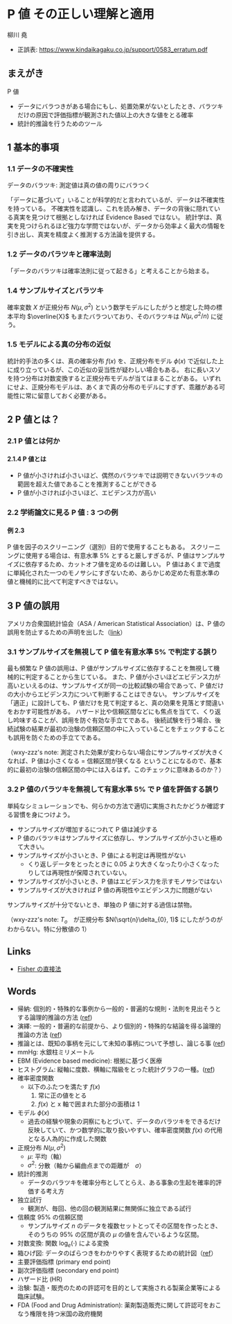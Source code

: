 # P 値 その正しい理解と適用
柳川 堯

- 正誤表: https://www.kindaikagaku.co.jp/support/0583_erratum.pdf

## まえがき
P 値
- データにバラつきがある場合にもし、処置効果がないとしたとき、バラツキだけの原因で評価指標が観測された値以上の大きな値をとる確率
- 統計的推論を行うためのツール

## 1 基本的事項
### 1.1 データの不確実性
データのバラツキ: 測定値は真の値の周りにバラつく

「データに基づいて」いることが科学的だと言われているが、データは不確実性を持っている。
不確実性を認識し、これを読み解き、データの背後に隠れている真実を見つけて根拠としなければ Evidence Based ではない。
統計学は、真実を見つけられるほど強力な学問ではないが、データから効率よく最大の情報を引き出し、真実を精度よく推測する方法論を提供する。

### 1.2 データのバラツキと確率法則
「データのバラツキは確率法則に従って起きる」と考えることから始まる。

### 1.4 サンプルサイズとバラツキ
確率変数 $X$ が正規分布 $N(\mu, \sigma^2)$ という数学モデルにしたがうと想定した時の標本平均 $\overline{X}$ もまたバラついており、そのバラツキは $N(\mu, \sigma^2/n)$ に従う。

### 1.5 モデルによる真の分布の近似
統計的手法の多くは、真の確率分布 $f(x)$ を、正規分布モデル $\phi(x)$ で近似した上に成り立っているが、この近似の妥当性が疑わしい場合もある。
右に長いスソを持つ分布は対数変換すると正規分布モデルが当てはまることがある。
いずれにせよ、正規分布モデルは、あくまで真の分布のモデルにすぎず、乖離がある可能性に常に留意しておく必要がある。

## 2 P 値とは？
### 2.1 P 値とは何か
#### 2.1.4 P 値とは
- P 値が小さければ小さいほど、偶然のバラツキでは説明できないバラツキの範囲を超えた値であることを推測することができる
- P 値が小さければ小さいほど、エビデンス力が高い

### 2.2 学術論文に見る P 値 : 3 つの例
#### 例 2.3
P 値を因子のスクリーニング（選別）目的で使用することもある。
スクリーニングに使用する場合は、有意水準 5% とすると厳しすぎるが、P 値はサンプルサイズに依存するため、カットオフ値を定めるのは難しい。
P 値はあくまで過度に単純化された一つのモノサシにすぎないため、あらかじめ定めた有意水準の値と機械的に比べて判定すべきではない。

## 3 P 値の誤用
アメリカ合衆国統計協会（ASA / American Statistical Association）は、P 値の誤用を防止するための声明を出した（[link](https://www.biometrics.gr.jp/news/all/ASA.pdf)）

### 3.1 サンプルサイズを無視して P 値を有意水準 5% で判定する誤り
最も頻繁な P 値の誤用は、P 値がサンプルサイズに依存することを無視して機械的に判定することから生じている。
また、P 値が小さいほどエビデンス力が高いといえるのは、サンプルサイズが同一の比較試験の場合であって、P 値だけの大小からエビデンス力について判断することはできない。
サンプルサイズを「適正」に設計しても、P 値だけを見て判定すると、真の効果を見落とす間違いをおかす可能性がある。
ハザード比や信頼区間などにも焦点を当てて、くり返し吟味することが、誤用を防ぐ有効な手立てである。
後続試験を行う場合、後続試験の結果が最初の治験の信頼区間の中に入っていることをチェックすることも誤用を防ぐための手立てである。

（wxy-zzz's note: 測定された効果が変わらない場合にサンプルサイズが大きくなれば、P 値は小さくなる = 信頼区間が狭くなる ということになるので、基本的に最初の治験の信頼区間の中には入るはず。このチェックに意味あるのか？）

### 3.2 P 値のバラツキを無視して有意水準 5% で P 値を評価する誤り
単純なシミュレーションでも、何らかの方法で適切に実施されたかどうか確認する習慣を身につけよう。

- サンプルサイズが増加するにつれて P 値は減少する
- P 値のバラツキはサンプルサイズに依存し、サンプルサイズが小さいと極めて大きい。
- サンプルサイズが小さいとき、P 値による判定は再現性がない
    - くり返しデータをとったときに 0.05 より大きくなったり小さくなったりしては再現性が保障されていない。
- サンプルサイズが小さいとき、P 値はエビデンス力を示すモノサシではない
- サンプルサイズが大きければ P 値の再現性やエビデンス力に問題がない

サンプルサイズが十分でないとき、単独の P 値に対する過信は禁物。

（wxy-zzz's note: $T_{o}$　が正規分布 $N(\sqrt{n}\delta_{0}, 1)$ にしたがうのがわからない。特に分散値の $1$）

## Links
- [Fisher の直接法](https://best-biostatistics.com/contingency/fisher-exact.html)

## Words
- 帰納: 個別的・特殊的な事例から一般的・普遍的な規則・法則を見出そうとする論理的推論の方法 ([ref](https://ja.wikipedia.org/wiki/%E5%B8%B0%E7%B4%8D))
- 演繹: 一般的・普遍的な前提から、より個別的・特殊的な結論を得る論理的推論の方法 ([ref](https://ja.wikipedia.org/wiki/%E6%BC%94%E7%B9%B9))
- 推論とは、既知の事柄を元にして未知の事柄について予想し、論じる事 ([ref](https://ja.wikipedia.org/wiki/%E6%8E%A8%E8%AB%96))
- mmHg: 水銀柱ミリメートル
- EBM (Evidence based medicine): 根拠に基づく医療
- ヒストグラム: 縦軸に度数、横軸に階級をとった統計グラフの一種。([ref](https://ja.wikipedia.org/wiki/%E3%83%92%E3%82%B9%E3%83%88%E3%82%B0%E3%83%A9%E3%83%A0))
- 確率密度関数
    - 以下のふたつを満たす $f(x)$
        1. 常に正の値をとる
        1. $f(x)$ と x 軸で囲まれた部分の面積は 1
- モデル $\phi(x)$
    - 過去の経験や現象の洞察にもとづいて、データのバラツキをできるだけ反映していて、かつ数学的に取り扱いやすい、確率密度関数 $f(x)$ の代用となる人為的に作成した関数
- 正規分布 $N(\mu, \sigma^2)$
    - $\mu$: 平均（軸）
    - $\sigma^2$: 分散（軸から編曲点までの距離が　$\sigma$）
- 統計的推測
    - データのバラツキを確率分布としてとらえ、ある事象の生起を確率的評価する考え方
- 独立試行
    - 観測が、毎回、他の回の観測結果に無関係に独立である試行
- 信頼度 95% の信頼区間
    - サンプルサイズ $n$ のデータを複数セットとってその区間を作ったとき、そのうちの 95% の区間が真の $\mu$ の値を含んでいるような区間。
- 対数変換: 関数 $\log_e(\cdot)$ による変換
- 箱ひげ図: データのばらつきをわかりやすく表現するための統計図（[ref](https://ja.wikipedia.org/wiki/%E7%AE%B1%E3%81%B2%E3%81%92%E5%9B%B3)）
- 主要評価指標 (primary end point)
- 副次評価指標 (secondary end point)
- ハザード比 (HR)
- 治験: 製造・販売のための許認可を目的として実施される製薬企業等による臨床試験。
- FDA (Food and Drug Administration): 薬剤製造販売に関して許認可をおこなう権限を持つ米国の政府機関
